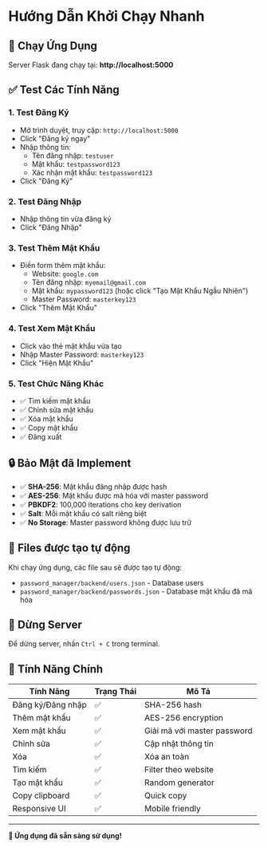 # Hướng Dẫn Khởi Chạy Nhanh

## 🚀 Chạy Ứng Dụng

Server Flask đang chạy tại: **http://localhost:5000**

## ✅ Test Các Tính Năng

### 1. Test Đăng Ký
- Mở trình duyệt, truy cập: `http://localhost:5000`
- Click "Đăng ký ngay"
- Nhập thông tin:
  - Tên đăng nhập: `testuser`
  - Mật khẩu: `testpassword123`
  - Xác nhận mật khẩu: `testpassword123`
- Click "Đăng Ký"

### 2. Test Đăng Nhập
- Nhập thông tin vừa đăng ký
- Click "Đăng Nhập"

### 3. Test Thêm Mật Khẩu
- Điền form thêm mật khẩu:
  - Website: `google.com`
  - Tên đăng nhập: `myemail@gmail.com`
  - Mật khẩu: `mypassword123` (hoặc click "Tạo Mật Khẩu Ngẫu Nhiên")
  - Master Password: `masterkey123`
- Click "Thêm Mật Khẩu"

### 4. Test Xem Mật Khẩu
- Click vào thẻ mật khẩu vừa tạo
- Nhập Master Password: `masterkey123`
- Click "Hiện Mật Khẩu"

### 5. Test Chức Năng Khác
- ✅ Tìm kiếm mật khẩu
- ✅ Chỉnh sửa mật khẩu
- ✅ Xóa mật khẩu
- ✅ Copy mật khẩu
- ✅ Đăng xuất

## 🔒 Bảo Mật đã Implement

- ✅ **SHA-256**: Mật khẩu đăng nhập được hash
- ✅ **AES-256**: Mật khẩu được mã hóa với master password
- ✅ **PBKDF2**: 100,000 iterations cho key derivation
- ✅ **Salt**: Mỗi mật khẩu có salt riêng biệt
- ✅ **No Storage**: Master password không được lưu trữ

## 📁 Files được tạo tự động

Khi chạy ứng dụng, các file sau sẽ được tạo tự động:
- `password_manager/backend/users.json` - Database users
- `password_manager/backend/passwords.json` - Database mật khẩu đã mã hóa

## 🛑 Dừng Server

Để dừng server, nhấn `Ctrl + C` trong terminal.

## 🎯 Tính Năng Chính

| Tính Năng | Trạng Thái | Mô Tả |
|-----------|------------|-------|
| Đăng ký/Đăng nhập | ✅ | SHA-256 hash |
| Thêm mật khẩu | ✅ | AES-256 encryption |
| Xem mật khẩu | ✅ | Giải mã với master password |
| Chỉnh sửa | ✅ | Cập nhật thông tin |
| Xóa | ✅ | Xóa an toàn |
| Tìm kiếm | ✅ | Filter theo website |
| Tạo mật khẩu | ✅ | Random generator |
| Copy clipboard | ✅ | Quick copy |
| Responsive UI | ✅ | Mobile friendly |

---

**🎉 Ứng dụng đã sẵn sàng sử dụng!**
